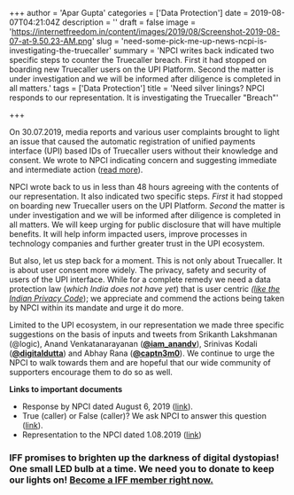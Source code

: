 +++
author = 'Apar Gupta'
categories = ['Data Protection']
date = 2019-08-07T04:21:04Z
description = ''
draft = false
image = 'https://internetfreedom.in/content/images/2019/08/Screenshot-2019-08-07-at-9.50.23-AM.png'
slug = 'need-some-pick-me-up-news-ncpi-is-investigating-the-truecaller'
summary = 'NPCI writes back indicated two specific steps to counter the Truecaller breach. First it had stopped on boarding new Truecaller users on the UPI Platform. Second the matter is under investigation and we will be informed after diligence is completed in all matters.'
tags = ['Data Protection']
title = 'Need silver linings? NPCI responds to our representation. It is investigating the Truecaller "Breach"'

+++


On 30.07.2019, media reports and various user complaints brought to light an issue that caused the automatic registration of unified payments interface (UPI) based IDs of Truecaller users without their knowledge and consent. We wrote to NPCI indicating concern and suggesting immediate and intermediate action ([read more](https://internetfreedom.in/true-caller-or-false-caller-we-ask-ncpi-to-answer-this-question/)).

NPCI wrote back to us in less than 48 hours agreeing with the contents of our representation. It also indicated two specific steps. _First_ it had stopped on boarding new Truecaller users on the UPI Platform. _Second_ the matter is under investigation and we will be informed after diligence is completed in all matters. We will keep urging for public disclosure that will have multiple benefits. It will help inform impacted users, improve processes in technology companies and further greater trust in the UPI ecosystem.

But also, let us step back for a moment. This is not only about Truecaller. It is about user consent more widely. The privacy, safety and security of users of the UPI interface. While for a complete remedy we need a data protection law (_which India does not have yet_) that is user centric _([like the Indian Privacy Code](https://saveourprivacy.in/principles)_); we appreciate and commend the actions being taken by NPCI within its mandate and urge it do more.

Limited to the UPI ecosystem, in our representation we made three specific suggestions on the basis of inputs and tweets from Srikanth Lakshmanan (@logic), Anand Venkatanarayanan ([**@iam_anandv**](https://twitter.com/iam_anandv)), Srinivas Kodali ([**@digitaldutta**](https://twitter.com/digitaldutta)) and Abhay Rana ([**@captn3m0**](https://twitter.com/captn3m0)). We continue to urge the NPCI to walk towards them and are hopeful that our wide community of supporters encourage them to do so as well.

****Links to important documents****

* Response by NPCI dated August 6, 2019 ([link](https://drive.google.com/file/d/1haek4380lCSue0BWtD2nbpdfbTVavd6g/view?usp=sharing)).
* True (caller) or False (caller)? We ask NPCI to answer this question ([link](https://internetfreedom.in/true-caller-or-false-caller-we-ask-ncpi-to-answer-this-question/)).
* Representation to the NPCI dated 1.08.2019  ([link](https://drive.google.com/open?id=1IeG8YsMJradxS3cvNPrSYA80T5Jz3fWL))

### IFF promises to brighten up the darkness of digital dystopias! One small LED bulb at a time. We need you to donate to keep our lights on! [B](https://internetfreedom.in/donate/)**[ecome a IFF member right now.](https://internetfreedom.in/donate/)**

